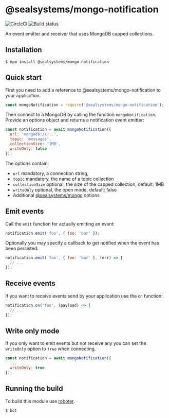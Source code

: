 # @sealsystems/mongo-notification

[![CircleCI](https://circleci.com/gh/sealsystems/node-mongo-notification.svg?style=svg)](https://circleci.com/gh/sealsystems/node-mongo-notification)
[![Build status](https://ci.appveyor.com/api/projects/status/ll7x32hv9mc3jx5h?svg=true)](https://ci.appveyor.com/project/Plossys/node-mongo-notification)

An event emitter and receiver that uses MongoDB capped collections.

## Installation

```shell
$ npm install @sealsystems/mongo-notification
```

## Quick start

First you need to add a reference to @sealsystems/mongo-notification to your application.

```javascript
const mongoNotification = require('@sealsystems/mongo-notification');
```

Then connect to a MongoDB by calling the function `mongoNotification`. Provide an options object and returns a notification event emitter:

```javascript
const notification = await mongoNotification({
  url: 'mongodb://...',
  topic: 'messages',
  collectionSize: '1MB',
  writeOnly: false
});
```

The options contain:
- `url` mandatory, a connection string,
- `topic` mandatory, the name of a topic collection
- `collectionSize` optional, the size of the capped collection, default: 1MB
- `writeOnly` optional, the open mode, default: false
- Additional [@sealsystems/mongo](https://github.com/sealsystems/node-mongo) options

## Emit events

Call the `emit` function for actually emitting an event:

```javascript
notification.emit('foo', { foo: 'bar' });
```

Optionally you may specify a callback to get notified when the event has been persisted:

```javascript
notification.emit('foo', { foo: 'bar' }, (err) => {
  // ...
});
```

## Receive events

If you want to receive events send by your application use the `on` function:

```javascript
notification.on('foo', (payload) => {
  // ...
});
```

## Write only mode

If you only want to emit events but not receive any you can set the `writeOnly` option to `true` when connecting.

```javascript
const notification = await mongoNotification({
  ...
  writeOnly: true
});
```

## Running the build

To build this module use [roboter](https://www.npmjs.com/package/roboter).

```shell
$ bot
```

